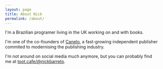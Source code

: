 ```yaml
---
layout: page
title: About Nick
permalink: /about/
---
```


I'm a Brazilian programer living in the UK working on and with books.

I'm one of the co-founders of [Canelo](https://www.canelo.co), a fast-growing independent publisher commited to modernising the publishing industry.

I'm not around on social media much anymore, but you can probably find me at [toot.cafe/@nickbarreto](https://toot.cafe/@nickbarreto).